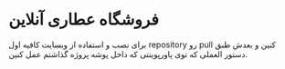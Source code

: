 # فروشگاه عطاری آنلاین

برای نصب و استفاده از وبسایت کافیه اول repository رو pull کنین و بعدش طبق دستور العملی که توی پاورپوینتی که داخل پوشه پروژه گذاشتم عمل کنین.
